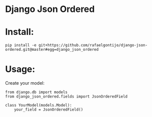 Django Json Ordered
====================

# Install:
    pip install -e git+https://github.com/rafaelgontijo/django-json-ordered.git@master#egg=django_json_ordered

# Usage:

Create your model:

    from django.db import models
    from django_json_ordered.fields import JsonOrderedField

    class YourModel(models.Model):
        your_field = JsonOrderedField()
